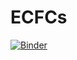 # ECFCs
[![Binder](https://mybinder.org/badge_logo.svg)](https://mybinder.org/v2/gh/santoshdbhosale/ECFCs/main)

